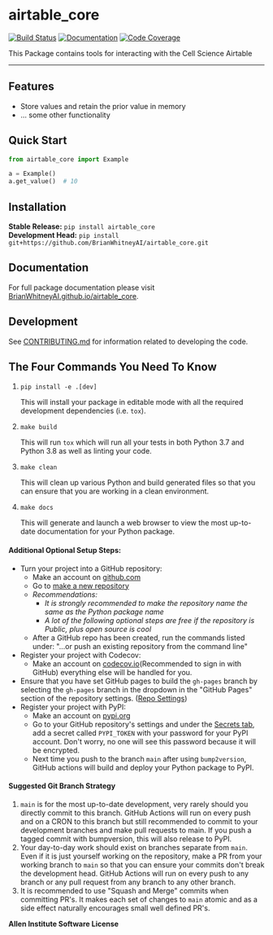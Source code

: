 # airtable_core

[![Build Status](https://github.com/BrianWhitneyAI/airtable_core/workflows/Build%20Main/badge.svg)](https://github.com/BrianWhitneyAI/airtable_core/actions)
[![Documentation](https://github.com/BrianWhitneyAI/airtable_core/workflows/Documentation/badge.svg)](https://BrianWhitneyAI.github.io/airtable_core/)
[![Code Coverage](https://codecov.io/gh/BrianWhitneyAI/airtable_core/branch/main/graph/badge.svg)](https://codecov.io/gh/BrianWhitneyAI/airtable_core)

This Package contains tools for interacting with the Cell Science Airtable

---

## Features

-   Store values and retain the prior value in memory
-   ... some other functionality

## Quick Start

```python
from airtable_core import Example

a = Example()
a.get_value()  # 10
```

## Installation

**Stable Release:** `pip install airtable_core`<br>
**Development Head:** `pip install git+https://github.com/BrianWhitneyAI/airtable_core.git`

## Documentation

For full package documentation please visit [BrianWhitneyAI.github.io/airtable_core](https://BrianWhitneyAI.github.io/airtable_core).

## Development

See [CONTRIBUTING.md](CONTRIBUTING.md) for information related to developing the code.

## The Four Commands You Need To Know

1. `pip install -e .[dev]`

    This will install your package in editable mode with all the required development
    dependencies (i.e. `tox`).

2. `make build`

    This will run `tox` which will run all your tests in both Python 3.7
    and Python 3.8 as well as linting your code.

3. `make clean`

    This will clean up various Python and build generated files so that you can ensure
    that you are working in a clean environment.

4. `make docs`

    This will generate and launch a web browser to view the most up-to-date
    documentation for your Python package.

#### Additional Optional Setup Steps:

-   Turn your project into a GitHub repository:
    -   Make an account on [github.com](https://github.com)
    -   Go to [make a new repository](https://github.com/new)
    -   _Recommendations:_
        -   _It is strongly recommended to make the repository name the same as the Python
            package name_
        -   _A lot of the following optional steps are *free* if the repository is Public,
            plus open source is cool_
    -   After a GitHub repo has been created, run the commands listed under:
        "...or push an existing repository from the command line"
-   Register your project with Codecov:
    -   Make an account on [codecov.io](https://codecov.io)(Recommended to sign in with GitHub)
        everything else will be handled for you.
-   Ensure that you have set GitHub pages to build the `gh-pages` branch by selecting the
    `gh-pages` branch in the dropdown in the "GitHub Pages" section of the repository settings.
    ([Repo Settings](https://github.com/BrianWhitneyAI/airtable_core/settings))
-   Register your project with PyPI:
    -   Make an account on [pypi.org](https://pypi.org)
    -   Go to your GitHub repository's settings and under the
        [Secrets tab](https://github.com/BrianWhitneyAI/airtable_core/settings/secrets/actions),
        add a secret called `PYPI_TOKEN` with your password for your PyPI account.
        Don't worry, no one will see this password because it will be encrypted.
    -   Next time you push to the branch `main` after using `bump2version`, GitHub
        actions will build and deploy your Python package to PyPI.

#### Suggested Git Branch Strategy

1. `main` is for the most up-to-date development, very rarely should you directly
   commit to this branch. GitHub Actions will run on every push and on a CRON to this
   branch but still recommended to commit to your development branches and make pull
   requests to main. If you push a tagged commit with bumpversion, this will also release to PyPI.
2. Your day-to-day work should exist on branches separate from `main`. Even if it is
   just yourself working on the repository, make a PR from your working branch to `main`
   so that you can ensure your commits don't break the development head. GitHub Actions
   will run on every push to any branch or any pull request from any branch to any other
   branch.
3. It is recommended to use "Squash and Merge" commits when committing PR's. It makes
   each set of changes to `main` atomic and as a side effect naturally encourages small
   well defined PR's.


**Allen Institute Software License**


